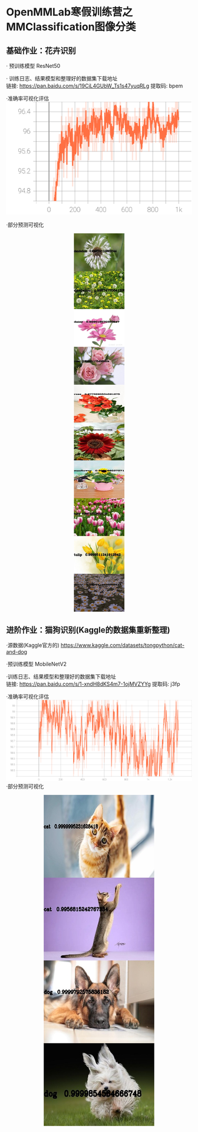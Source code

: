 # OpenMMLab寒假训练营之MMClassification图像分类
## 基础作业：花卉识别
· 预训练模型 ResNet50  

· 训练日志、结果模型和整理好的数据集下载地址  
    链接: https://pan.baidu.com/s/19CiL4GUbW_Ts1s47yuqRLg 提取码: bpem 
    
·准确率可视化评估  
![flower_classification](https://github.com/Brian417-cup/OpenMMLabCamp/blob/classification/flower/visualize_and_prediction/accuracy.svg "flower_classification")  

·部分预测可视化  
<div align=center><img src="https://github.com/Brian417-cup/OpenMMLabCamp/blob/classification/flower/visualize_and_prediction/predict_img_combine/combine_result.jpg" alt="flower_classification"/></div>  

##  进阶作业：猫狗识别(Kaggle的数据集重新整理)
·源数据(Kaggle官方的)  https://www.kaggle.com/datasets/tongpython/cat-and-dog  

·预训练模型  MobileNetV2  

·训练日志、结果模型和整理好的数据集下载地址  
    链接: https://pan.baidu.com/s/1-xndH8dKS4m7-1ojMVZYYg 提取码: j3fp  
    
·准确率可视化评估  
![dog_cat_classification](https://github.com/Brian417-cup/OpenMMLabCamp/blob/classification/cat_and_dog/visualize_and_prediction/accuracy.svg "dog_cat_classification")  
·部分预测可视化  
<div align=center><img src="https://github.com/Brian417-cup/OpenMMLabCamp/blob/classification/cat_and_dog/visualize_and_prediction/predict_img_combine/combine_result.jpg" alt="dog_cat_classification"/></div>  
